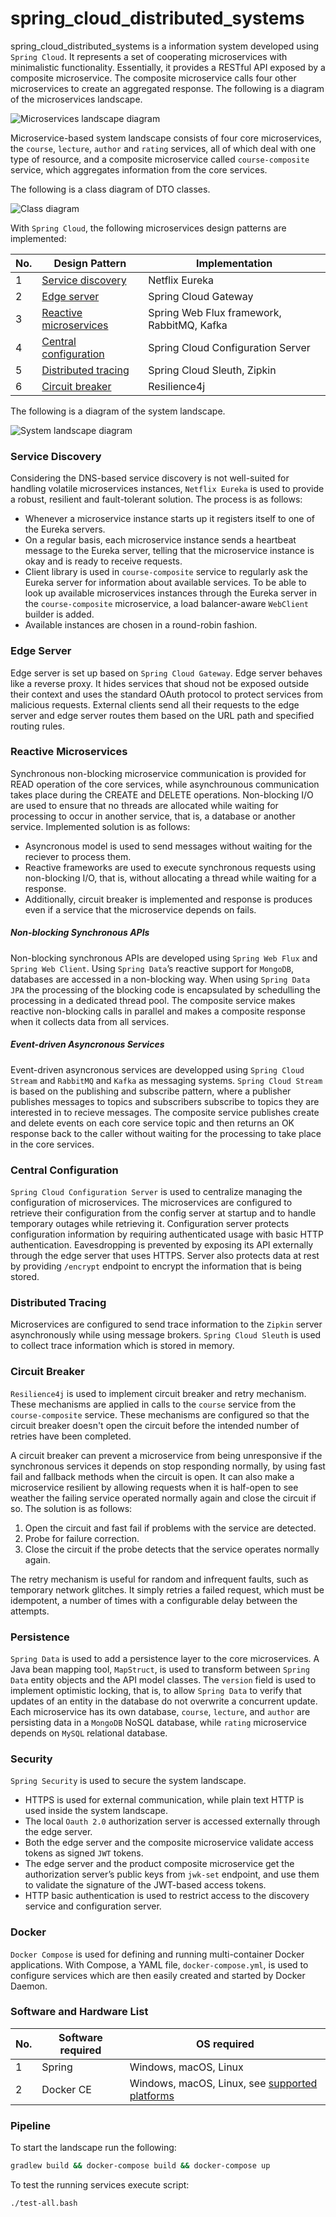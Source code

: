 # spring_cloud_distributed_systems

spring_cloud_distributed_systems is a information system developed using `Spring Cloud`. It represents a set of cooperating microservices with minimalistic functionality. Essentially, it provides a RESTful API exposed by a composite microservice. The composite microservice calls four other microservices to create an aggregated response. The following is a diagram of the microservices landscape.

![](diagrams/microservices-landscape.png "Microservices landscape diagram")

Microservice-based system landscape consists of four core microservices, the `course`, `lecture`, `author` and `rating` services, all of which deal with one type of resource, and a composite microservice called `course-composite` service, which aggregates information from the core services. 
 
 The following is a class diagram of DTO classes.
 
 ![](diagrams/class-diagram.png "Class diagram")
 
 With `Spring Cloud`, the following microservices design patterns are implemented:
 
 | No. | Design Pattern | Implementation  |
| -------- | ------------------------------------ | ----------------------------------- |
| 1 | [Service discovery](#service-discovery) | Netflix Eureka |
| 2 | [Edge server](#edge-server) | Spring Cloud Gateway |
| 3 | [Reactive microservices](#reactive-microservices) | Spring Web Flux framework, RabbitMQ, Kafka |
| 4 | [Central configuration](#central-configuration) | Spring Cloud Configuration Server |
| 5 | [Distributed tracing](#distributed-tracing) | Spring Cloud Sleuth, Zipkin | 
| 6 | [Circuit breaker](#circuit-breaker) | Resilience4j   | 

The following is a diagram of the system landscape.

 ![](diagrams/system-landscape.png "System landscape diagram")

### Service Discovery
Considering the DNS-based service discovery is not well-suited for handling volatile microservices instances, `Netflix Eureka` is used to provide a robust, resilient and fault-tolerant solution. 
The process is as follows:
- Whenever a microservice instance starts up it registers itself to one of the Eureka servers.
- On a regular basis, each microservice instance sends a heartbeat message to the Eureka server, telling that the microservice instance is okay and is ready to receive requests.
- Client library is used in `course-composite` service to regularly ask the Eureka server for information about available services. To be able to look up available microservices instances through the Eureka server in the `course-composite` microservice, a load balancer-aware `WebClient` builder is added.
- Available instances are chosen in a round-robin fashion.

### Edge Server
Edge server is set up based on `Spring Cloud Gateway`. Edge server behaves like a reverse proxy. It hides services that shoud not be exposed outside their context and uses the standard OAuth protocol to protect services from malicious requests. External clients send all their requests to the edge server and edge server routes them based on the URL path and specified routing rules. 

### Reactive Microservices
Synchronous non-blocking microservice communication is provided for READ operation of the core services, while asynchrounous communication takes place during the CREATE and DELETE operations. Non-blocking I/O are used to ensure that no threads are allocated while waiting for processing to occur in another service, that is, a database or another service. 
Implemented solution is as follows:
- Asyncronous model is used to send messages without waiting for the reciever to process them.
- Reactive frameworks are used to execute synchronous requests using non-blocking I/O, that is, without allocating a thread while waiting for a response. 
- Additionally, circuit breaker is implemented and response is produces even if a service that the microservice depends on fails.

##### Non-blocking Synchronous APIs
Non-blocking synchronous APIs are developed using `Spring Web Flux` and `Spring Web Client`. Using `Spring Data`’s reactive support for `MongoDB`, databases are accessed in a non-blocking way. When using `Spring Data JPA` the processing of the blocking code is encapsulated by schedulling the processing in a dedicated thread pool. The composite service makes reactive non-blocking calls in parallel and makes a composite response when it collects data from all services.

##### Event-driven Asyncronous Services
Event-driven asyncronous services are developped using `Spring Cloud Stream` and `RabbitMQ` and `Kafka` as messaging systems. `Spring Cloud Stream` is based on the publishing and subscribe pattern, where a publisher publishes messages to topics and subscribers subscribe to topics they are interested in to recieve messages. The composite service publishes create and delete events on each core service topic and then returns an OK response back to the caller without waiting for the processing to take place in the core services.

### Central Configuration
`Spring Cloud Configuration Server` is used to centralize managing the configuration of microservices. The microservices are configured to retrieve their configuration from the config server at startup and to handle temporary outages while retrieving it.
Configuration server protects configuration information by requiring authenticated usage with basic HTTP authentication. Eavesdropping is prevented by exposing its API externally through the edge server that uses HTTPS. Server also protects data at rest by providing `/encrypt` endpoint to encrypt the information that is being stored. 

### Distributed Tracing
Microservices are configured to send trace information to the `Zipkin` server asynchronously while using message brokers. `Spring Cloud Sleuth` is used to collect trace information which is stored in memory. 

### Circuit Breaker
`Resilience4j` is used to implement circuit breaker and retry mechanism. These mechanisms are applied in calls to the `course` service from the `course-composite` service. These mechanisms are configured so that the circuit breaker doesn't open the circuit before the intended number of retries have been completed.

A circuit breaker can prevent a microservice from being unresponsive if the synchronous services it depends on stop responding normally, by using fast fail and fallback methods when the circuit is open. It can also make a microservice resilient by allowing requests when it is half-open to see weather the failing service operated normally again and close the circuit if so. 
The solution is as follows:
1.	Open the circuit and fast fail if problems with the service are detected.
2.	Probe for failure correction.
3.	Close the circuit if the probe detects that the service operates normally again.

The retry mechanism is useful for random and infrequent faults, such as temporary network glitches. It simply retries a failed request, which must be idempotent, a number of times with a configurable delay between the attempts. 

### Persistence
`Spring Data` is used to add a persistence layer to the core microservices. A Java bean mapping tool, `MapStruct`, is used to transform between `Spring Data` entity objects and the API model classes. The `version` field is used to implement optimistic locking, that is, to allow `Spring Data` to verify that updates of an entity in the database do not overwrite a concurrent update. 
Each microservice has its own database, `course`, `lecture`, and `author` are persisting data in a `MongoDB` NoSQL database, while `rating` microservice depends on `MySQL` relational database.

### Security
`Spring Security` is used to secure the system landscape.
- HTTPS is used for external communication, while plain text HTTP is used inside the system landscape.
- The local `Oauth 2.0` authorization server is accessed externally through the edge server.
- Both the edge server and the composite microservice validate access tokens as signed `JWT` tokens.
- The edge server and the product composite microservice get the authorization server’s public keys from `jwk-set` endpoint, and use them to validate the signature of the JWT-based access tokens.
- HTTP basic authentication is used to restrict access to the discovery service and configuration server.

### Docker
`Docker Compose` is used for defining and running multi-container Docker applications. With Compose, a YAML file, `docker-compose.yml`, is used to configure services which are then easily created and started by Docker Daemon. 
### Software and Hardware List
| No. | Software required | OS required |
| -------- | ------------------------------------ | ----------------------------------- |
| 1 | Spring | Windows, macOS, Linux |
| 2 | Docker CE | Windows, macOS, Linux, see [supported platforms](https://docs.docker.com/engine/install/#supported-platforms) |

### Pipeline
To start the landscape run the following:
```sh
gradlew build && docker-compose build && docker-compose up
```
To test the running services execute script:
```bash
./test-all.bash
```
